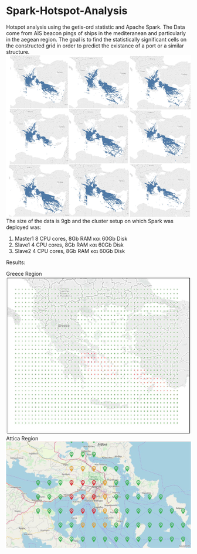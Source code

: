 # Spark-Hotspot-Analysis

Hotspot analysis using the getis-ord statistic and Apache Spark. The Data come from AIS beacon pings of ships in the mediteranean and particularly in the aegean region. The goal is to find the statistically significant cells on the constructed grid in order to predict the existance of a port or a similar structure.
![Imis](https://github.com/Giannoulo/Spark-Hotspot-Analysis/blob/master/imis.PNG "Imis")
The size of the data is 9gb and the cluster setup on which Spark was deployed was:

1. Master1 8 CPU cores, 8Gb RAM και 60Gb Disk
2. Slave1 4 CPU cores, 8Gb RAM και 60Gb Disk
3. Slave2 4 CPU cores, 8Gb RAM και 60Gb Disk

Results:

Greece Region
![Greece Region](https://github.com/Giannoulo/Spark-Hotspot-Analysis/blob/master/all.PNG "Greece Region")
Attica Region
![Attica Region](https://github.com/Giannoulo/Spark-Hotspot-Analysis/blob/master/attica.PNG "Attica Region")
